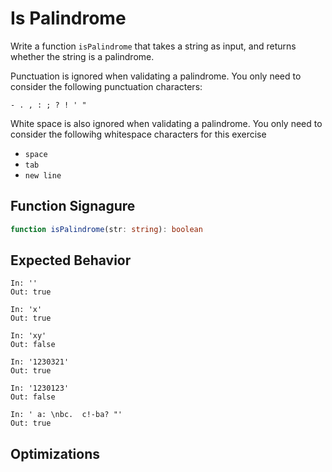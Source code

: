 # Is Palindrome

Write a function `isPalindrome` that takes a string as input, and returns
whether the string is a palindrome.

Punctuation is ignored when validating a palindrome. You only need to consider
the following punctuation characters:

```
- . , : ; ? ! ' "
```

White space is also ignored when validating a palindrome. You only need to
consider the followihg whitespace characters for this exercise

 * `space`
 * `tab`
 * `new line`

## Function Signagure

```typescript
function isPalindrome(str: string): boolean
```

## Expected Behavior

```
In: ''
Out: true

In: 'x'
Out: true

In: 'xy'
Out: false

In: '1230321'
Out: true

In: '1230123'
Out: false

In: ' a: \nbc.  c!-ba? "'
Out: true
```

## Optimizations
